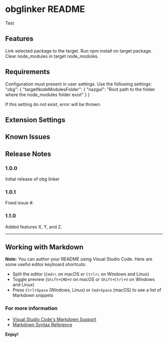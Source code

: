 # obglinker README

Test

## Features

Link selected package to the target.
Run npm install on target package.
Clear node_modules in target node_modules.

## Requirements

Configuration must present in user settings.
Use the following settings:
"obg": {
    "targetNodeModulesFolder": {
        "nazgul": "Root path to the folder where the node_modules folder exist"
    }
}

If this setting do not exist, error will be thrown.

## Extension Settings


## Known Issues


## Release Notes


### 1.0.0

Initial release of obg linker

### 1.0.1

Fixed issue #.

### 1.1.0

Added features X, Y, and Z.

-----------------------------------------------------------------------------------------------------------

## Working with Markdown

**Note:** You can author your README using Visual Studio Code.  Here are some useful editor keyboard shortcuts:

* Split the editor (`Cmd+\` on macOS or `Ctrl+\` on Windows and Linux)
* Toggle preview (`Shift+CMD+V` on macOS or `Shift+Ctrl+V` on Windows and Linux)
* Press `Ctrl+Space` (Windows, Linux) or `Cmd+Space` (macOS) to see a list of Markdown snippets

### For more information

* [Visual Studio Code's Markdown Support](http://code.visualstudio.com/docs/languages/markdown)
* [Markdown Syntax Reference](https://help.github.com/articles/markdown-basics/)

**Enjoy!**
